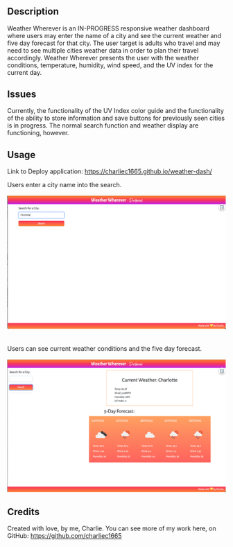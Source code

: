 # <weather-wherever>

## Description

Weather Wherever is an IN-PROGRESS responsive weather dashboard where users may enter the name of a city and see the current weather and five day forecast for that city. The user target is adults who travel and may need to see multiple cities weather data in order to plan their travel accordingly. Weather Wherever presents the user with the weather conditions, temperature, humidity, wind speed, and the UV index for the current day.

## Issues

Currently, the functionality of the UV Index color guide and the functionality of the ability to store information and save buttons for previously seen cities is in progress. The normal search function and weather display are functioning, however.

## Usage

Link to Deploy application: https://charliec1665.github.io/weather-dash/

Users enter a city name into the search.
</br>
</br>
![the home page of Weather Wherever with a city name being typed into the search input](assets/images/screenshot1.png)
</br>
</br>
</br>
Users can see current weather conditions and the five day forecast.
</br>
</br>
![Weather Wherever results of current weather and forecast](assets/images/screenshot2.png)

## Credits

Created with love, by me, Charlie.
You can see more of my work here, on GitHub: https://github.com/charliec1665